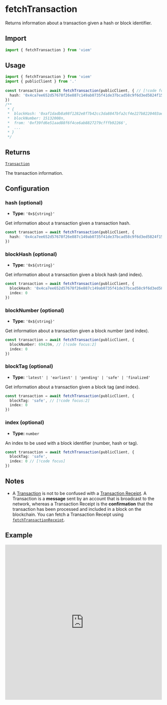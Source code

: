 # fetchTransaction

Returns information about a transaction given a hash or block identifier.

## Import

```ts
import { fetchTransaction } from 'viem'
```

## Usage

```ts
import { fetchTransaction } from 'viem'
import { publicClient } from '.'
 
const transaction = await fetchTransaction(publicClient, { // [!code focus:99]
  hash: '0x4ca7ee652d57678f26e887c149ab0735f41de37bcad58c9f6d3ed5824f15b74d'
})
/**
 * {
 *  blockHash: '0xaf1dadb8a98f1282e8f7b42cc3da8847bfa2cf4e227b8220403ae642e1173088',
 *  blockNumber: 15132008n,
 *  from: '0xf39fd6e51aad88f6f4ce6ab8827279cfffb92266',
 *  ...
 * }
 */
```

## Returns

[`Transaction`](/TODO)

The transaction information.

## Configuration

### hash (optional)

- **Type:** `'0x${string}'`

Get information about a transaction given a transaction hash.

```ts
const transaction = await fetchTransaction(publicClient, {
  hash: '0x4ca7ee652d57678f26e887c149ab0735f41de37bcad58c9f6d3ed5824f15b74d' // [!code focus]
})
```

### blockHash (optional)

- **Type:** `'0x${string}'`

Get information about a transaction given a block hash (and index).

```ts
const transaction = await fetchTransaction(publicClient, {
  blockHash: '0x4ca7ee652d57678f26e887c149ab0735f41de37bcad58c9f6d3ed5824f15b74d', // [!code focus:2]
  index: 0
})
```

### blockNumber (optional)

- **Type:** `'0x${string}'`

Get information about a transaction given a block number (and index).

```ts
const transaction = await fetchTransaction(publicClient, {
  blockNumber: 69420n, // [!code focus:2]
  index: 0
})
```

### blockTag (optional)

- **Type:** `'latest' | 'earliest' | 'pending' | 'safe' | 'finalized'`

Get information about a transaction given a block tag (and index).

```ts
const transaction = await fetchTransaction(publicClient, {
  blockTag: 'safe', // [!code focus:2]
  index: 0
})
```

### index (optional)

- **Type:** `number`

An index to be used with a block identifier (number, hash or tag).

```ts
const transaction = await fetchTransaction(publicClient, {
  blockTag: 'safe',
  index: 0 // [!code focus]
})
```


## Notes

- A [Transaction](#fetchtransaction) is not to be confused with a [Transaction Receipt](/TODO). A Transaction is a **message** sent by an account that is broadcast to the network, whereas a Transaction Receipt is the **confirmation** that the transaction has been processed and included in a block on the blockchain. You can fetch a Transaction Receipt using [`fetchTransactionReceipt`](/TODO).

## Example

<iframe frameborder="0" width="100%" height="500px" src="https://replit.com/@jxom/fetchTransaction?embed=true"></iframe>